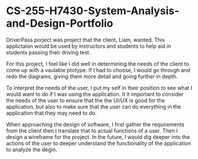 # CS-255-H7430-System-Analysis-and-Design-Portfolio

DriverPass porject was project that the client, Liam, wanted. This applictaion would be used by instructors and students to help aid in students passing their driving test. 

For this project, I feel like I did well in determining the needs of the client to come up with a vaulable ptotype. If I had to choose, I would go through and redo the diagrams, giving them more detail and going further in depth. 

To interpret the needs of the user, I put my self in their position to see what I would want to do if I was using the application. It it important to consider the needs of the user to ensure that the the UI/UX is good for the application, but also to make sure that the user can do everything in the application that they may need to do. 

When approaching the design of software, I first gather the requirements from the client then I translate that to actual functions of a user. Then I design a wireframe for the project. In the future, I would dig deeper into the actions of the user to deeper understand the functionality of the application to analyze the degin. 
